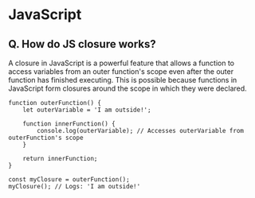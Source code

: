 # JavaScript
## Q. How do JS closure works?
A closure in JavaScript is a powerful feature that allows a function to access variables from an outer function's scope even after the outer function has finished executing. This is possible because functions in JavaScript form closures around the scope in which they were declared.
```
function outerFunction() {
    let outerVariable = 'I am outside!';

    function innerFunction() {
        console.log(outerVariable); // Accesses outerVariable from outerFunction's scope
    }

    return innerFunction;
}

const myClosure = outerFunction();
myClosure(); // Logs: 'I am outside!'
```